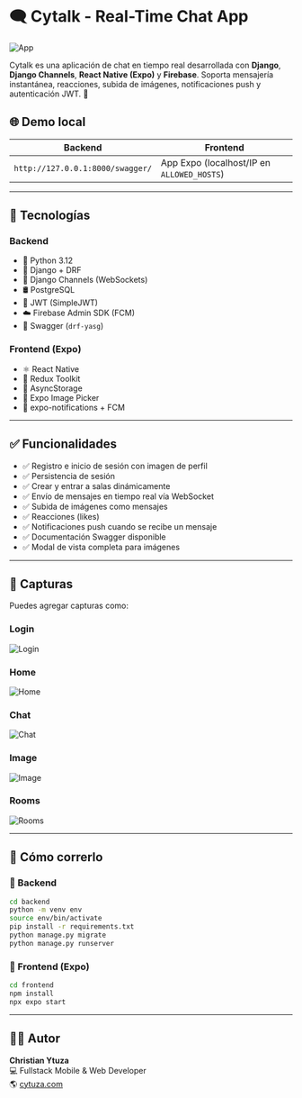 # 🗨️ Cytalk - Real-Time Chat App

![App](screenshots/app.jpeg)

Cytalk es una aplicación de chat en tiempo real desarrollada con **Django**, **Django Channels**, **React Native (Expo)** y **Firebase**. Soporta mensajería instantánea, reacciones, subida de imágenes, notificaciones push y autenticación JWT. 🚀

## 🌐 Demo local

| Backend | Frontend |
|--------|----------|
| `http://127.0.0.1:8000/swagger/` | App Expo (localhost/IP en `ALLOWED_HOSTS`) |

---

## 🔧 Tecnologías

### Backend
- 🐍 Python 3.12
- 🧠 Django + DRF
- 🔌 Django Channels (WebSockets)
- 🛢️ PostgreSQL
- 🔐 JWT (SimpleJWT)
- ☁️ Firebase Admin SDK (FCM)
- 📘 Swagger (`drf-yasg`)

### Frontend (Expo)
- ⚛️ React Native
- 🧰 Redux Toolkit
- 🧠 AsyncStorage
- 📸 Expo Image Picker
- 🔔 expo-notifications + FCM

---

## ✅ Funcionalidades

- ✅ Registro e inicio de sesión con imagen de perfil
- ✅ Persistencia de sesión
- ✅ Crear y entrar a salas dinámicamente
- ✅ Envío de mensajes en tiempo real vía WebSocket
- ✅ Subida de imágenes como mensajes
- ✅ Reacciones (likes)
- ✅ Notificaciones push cuando se recibe un mensaje
- ✅ Documentación Swagger disponible
- ✅ Modal de vista completa para imágenes

---

## 📸 Capturas

Puedes agregar capturas como:

### Login
![Login](screenshots/login.jpeg)
### Home
![Home](screenshots/home.jpeg)
### Chat
![Chat](screenshots/chat.jpeg)
### Image
![Image](screenshots/image.jpeg)
### Rooms
![Rooms](screenshots/rooms.jpeg)


---

## 🚀 Cómo correrlo

### 🐍 Backend

```bash
cd backend
python -m venv env
source env/bin/activate
pip install -r requirements.txt
python manage.py migrate
python manage.py runserver
```

### 📱 Frontend (Expo)

```bash
cd frontend
npm install
npx expo start
```

---

## 👨‍💻 Autor

**Christian Ytuza**  
💻 Fullstack Mobile & Web Developer  
🌎 [cytuza.com](https://cytuza.me)
